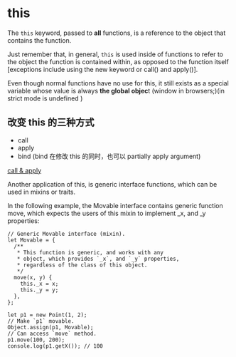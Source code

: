 # this

The `this` keyword, passed to **all** functions, is a reference to the object that contains the function.

Just remember that, in general, `this` is used inside of functions to refer to the object the function is contained within, as opposed to the function itself \[exceptions include using the new keyword or call\(\) and apply\(\)\].

Even though normal functions have no use for this, it still exists as a special variable whose value is always **the global objec**t \(window in browsers;\)\(in strict mode is undefined \)

## 改变 this 的三种方式

* call
* apply
* bind \(bind 在修改 this 的同时，也可以 partially apply argument\)

[call & apply](JavaScript/this/call%20apply.md)

Another application of this, is generic interface functions, which can be used in mixins or traits.

In the following example, the Movable interface contains generic function move, which expects the users of this mixin to implement \_x, and \_y properties:

```text
// Generic Movable interface (mixin).
let Movable = {
  /**
   * This function is generic, and works with any
   * object, which provides `_x`, and `_y` properties,
   * regardless of the class of this object.
   */
  move(x, y) {
    this._x = x;
    this._y = y;
  },
};

let p1 = new Point(1, 2);
// Make `p1` movable.
Object.assign(p1, Movable);
// Can access `move` method.
p1.move(100, 200);
console.log(p1.getX()); // 100
```

